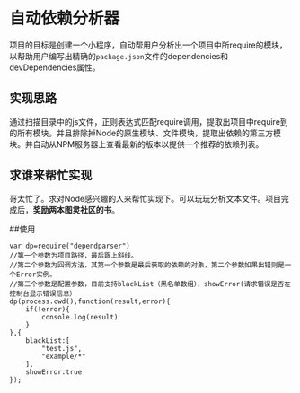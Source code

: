 自动依赖分析器
===
项目的目标是创建一个小程序，自动帮用户分析出一个项目中所require的模块，以帮助用户编写出精确的`package.json`文件的dependencies和devDependencies属性。

## 实现思路
通过扫描目录中的js文件，正则表达式匹配require调用，提取出项目中require到的所有模块。并且排除掉Node的原生模块、文件模块，提取出依赖的第三方模块。并自动从NPM服务器上查看最新的版本以提供一个推荐的依赖列表。  

## 求谁来帮忙实现
哥太忙了。求对Node感兴趣的人来帮忙实现下。可以玩玩分析文本文件。项目完成后，**奖励两本图灵社区的书**。

##使用

```
var dp=require("dependparser")
//第一个参数为项目路径，最后跟上斜线。
//第二个参数为回调方法，其第一个参数是最后获取的依赖的对象，第二个参数如果出错则是一个Error实例。
//第三个参数是配置参数，目前支持blackList（黑名单数组），showError(请求错误是否在控制台显示错误信息）
dp(process.cwd(),function(result,error){
    if(!error){
        console.log(result)
    }
},{
    blackList:[
        "test.js",
        "example/*"
    ],
    showError:true
});

```
